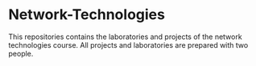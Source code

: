 # Network-Technologies
This repositories contains the laboratories and projects of the network technologies course.
All projects and laboratories are prepared with two people.
